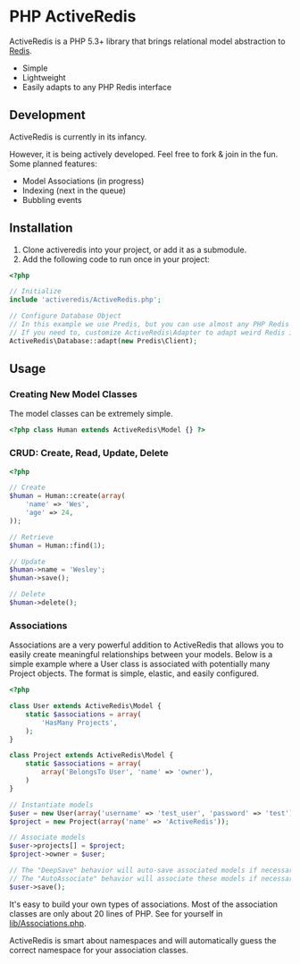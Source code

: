 # PHP ActiveRedis

ActiveRedis is a PHP 5.3+ library that brings relational model abstraction to [Redis](http://redis.io/).

* Simple
* Lightweight
* Easily adapts to any PHP Redis interface

## Development

ActiveRedis is currently in its infancy.

However, it is being actively developed. Feel free to fork & join in the fun. Some planned features:

* Model Associations (in progress)
* Indexing (next in the queue)
* Bubbling events

## Installation

1. Clone activeredis into your project, or add it as a submodule.
1. Add the following code to run once in your project:

```php
<?php

// Initialize
include 'activeredis/ActiveRedis.php';

// Configure Database Object
// In this example we use Predis, but you can use almost any PHP Redis interface.
// If you need to, customize ActiveRedis\Adapter to adapt weird Redis interfaces.
ActiveRedis\Database::adapt(new Predis\Client);

```

## Usage

### Creating New Model Classes

The model classes can be extremely simple.

```php
<?php class Human extends ActiveRedis\Model {} ?>
```

### CRUD: Create, Read, Update, Delete

```php
<?php

// Create
$human = Human::create(array(
	'name' => 'Wes',
	'age' => 24,
));

// Retrieve
$human = Human::find(1);

// Update
$human->name = 'Wesley';
$human->save();

// Delete
$human->delete();

```

### Associations

Associations are a very powerful addition to ActiveRedis that allows you to easily create meaningful relationships between your models. Below is a simple example where a User class is associated with potentially many Project objects. The format is simple, elastic, and easily configured.

```php
<?php

class User extends ActiveRedis\Model {
	static $associations = array(
		'HasMany Projects',
	);
}

class Project extends ActiveRedis\Model {
	static $associations = array(
		array('BelongsTo User', 'name' => 'owner'),
	)
}

// Instantiate models
$user = new User(array('username' => 'test_user', 'password' => 'test'));
$project = new Project(array('name' => 'ActiveRedis'));

// Associate models
$user->projects[] = $project;
$project->owner = $user;

// The "DeepSave" behavior will auto-save associated models if necessary
// The "AutoAssociate" behavior will associate these models if necessary
$user->save();

````

It's easy to build your own types of associations. Most of the association classes are only about 20 lines of PHP. See for yourself in [lib/Associations.php](https://github.com/jchook/activeredis/blob/master/lib/Associations.php "Read Associations.php").

ActiveRedis is smart about namespaces and will automatically guess the correct namespace for your association classes.

